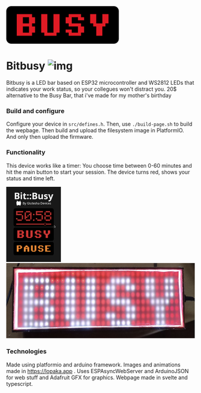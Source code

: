 <img src="front/bitbusy/public/busy.png" height=100> 

# Bitbusy   ![img](https://hackatime-badge.hackclub.com/U091LS2TL8M/bitbusy)
Bitbusy is a LED bar based on ESP32 microcontroller and WS2812 LEDs that indicates your work status, so your collegues won't distract you. 20$ alternative to the Busy Bar, that i've made for my mother's birthday
### Build and configure
Configure your device in ```src/defines.h```. Then, use ```./build-page.sh``` to build the wepbage. Then build and upload the filesystem image in PlatformIO. And only then upload the firmware. 
### Functionality
This device works like a timer: You choose time between 0-60 minutes and hit the main button to start your session. The device turns red, shows your status and time left.   

<img src="img/interface.png" height=200> <img src="img/build.png" height=200>


### Technologies
Made using platformio and arduino framework. Images and animations made in https://lopaka.app . Uses ESPAsyncWebServer and ArduinoJSON for web stuff and Adafruit GFX for graphics. Webpage made in svelte and typescript.
